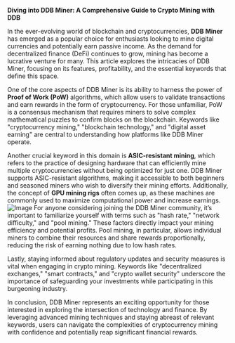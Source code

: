 **Diving into DDB Miner: A Comprehensive Guide to Crypto Mining with DDB**

In the ever-evolving world of blockchain and cryptocurrencies, **DDB Miner** has emerged as a popular choice for enthusiasts looking to mine digital currencies and potentially earn passive income. As the demand for decentralized finance (DeFi) continues to grow, mining has become a lucrative venture for many. This article explores the intricacies of DDB Miner, focusing on its features, profitability, and the essential keywords that define this space.

One of the core aspects of DDB Miner is its ability to harness the power of **Proof of Work (PoW)** algorithms, which allow users to validate transactions and earn rewards in the form of cryptocurrency. For those unfamiliar, PoW is a consensus mechanism that requires miners to solve complex mathematical puzzles to confirm blocks on the blockchain. Keywords like "cryptocurrency mining," "blockchain technology," and "digital asset earning" are central to understanding how platforms like DDB Miner operate.

Another crucial keyword in this domain is **ASIC-resistant mining**, which refers to the practice of designing hardware that can efficiently mine multiple cryptocurrencies without being optimized for just one. DDB Miner supports ASIC-resistant algorithms, making it accessible to both beginners and seasoned miners who wish to diversify their mining efforts. Additionally, the concept of **GPU mining rigs** often comes up, as these machines are commonly used to maximize computational power and increase earnings.
 ![Image](https://github.com/user-attachments/assets/b6e7b7a2-655e-4d44-8baa-20c566a3cb65)
For anyone considering joining the DDB Miner community, it’s important to familiarize yourself with terms such as "hash rate," "network difficulty," and "pool mining." These factors directly impact your mining efficiency and potential profits. Pool mining, in particular, allows individual miners to combine their resources and share rewards proportionally, reducing the risk of earning nothing due to low hash rates.

Lastly, staying informed about regulatory updates and security measures is vital when engaging in crypto mining. Keywords like "decentralized exchanges," "smart contracts," and "crypto wallet security" underscore the importance of safeguarding your investments while participating in this burgeoning industry.

In conclusion, DDB Miner represents an exciting opportunity for those interested in exploring the intersection of technology and finance. By leveraging advanced mining techniques and staying abreast of relevant keywords, users can navigate the complexities of cryptocurrency mining with confidence and potentially reap significant financial rewards.